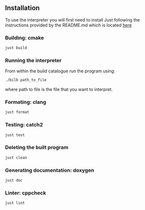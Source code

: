 ## Installation
To use the interpreter you will first need to install Just following the instructions provided by the README.md which is located [here](https://github.com/casey/just)

### Building: cmake
```bash
just build
```

### Running the interpreter
From within the build catalogue run the program using:
```bash
./bilb path_to_file
```
where path to file is the file that you want to interpret.

### Formating: clang
```bash
just format
```


### Testing: catch2
```bash
just test
```

### Deleting the built program
```bash
just clean
```


### Generating documentation: doxygen
```bash
just doc
```

### Linter: cppcheck
```bash
just lint
```